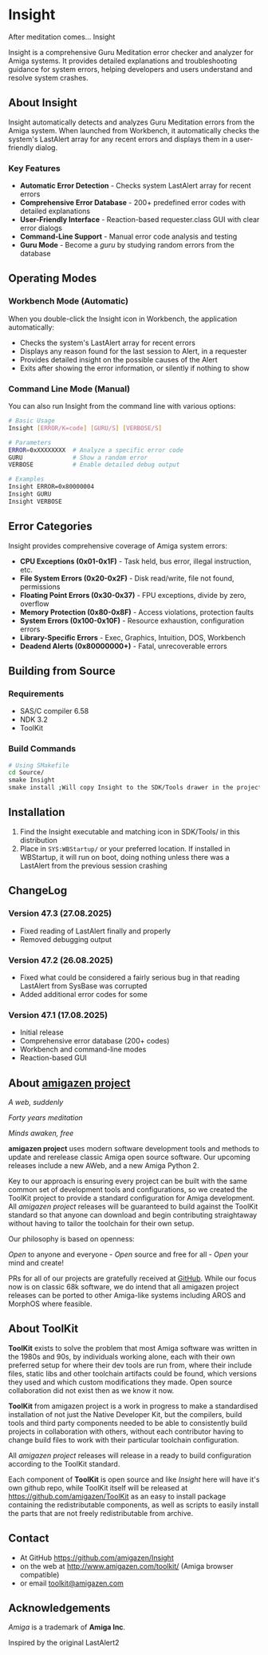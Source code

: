 # Insight

After meditation comes... Insight

Insight is a comprehensive Guru Meditation error checker and analyzer for Amiga systems. It provides detailed explanations and troubleshooting guidance for system errors, helping developers and users understand and resolve system crashes.

## About Insight

Insight automatically detects and analyzes Guru Meditation errors from the Amiga system. When launched from Workbench, it automatically checks the system's LastAlert array for any recent errors and displays them in a user-friendly dialog.

### Key Features

- **Automatic Error Detection** - Checks system LastAlert array for recent errors
- **Comprehensive Error Database** - 200+ predefined error codes with detailed explanations
- **User-Friendly Interface** - Reaction-based requester.class GUI with clear error dialogs
- **Command-Line Support** - Manual error code analysis and testing
- **Guru Mode** - Become a _guru_ by studying random errors from the database

## Operating Modes

### Workbench Mode (Automatic)
When you double-click the Insight icon in Workbench, the application automatically:
- Checks the system's LastAlert array for recent errors
- Displays any reason found for the last session to Alert, in a requester
- Provides detailed insight on the possible causes of the Alert
- Exits after showing the error information, or silently if nothing to show

### Command Line Mode (Manual)
You can also run Insight from the command line with various options:

```bash
# Basic Usage
Insight [ERROR/K=code] [GURU/S] [VERBOSE/S]

# Parameters
ERROR=0xXXXXXXXX  # Analyze a specific error code
GURU              # Show a random error
VERBOSE           # Enable detailed debug output

# Examples
Insight ERROR=0x80000004
Insight GURU
Insight VERBOSE
```

## Error Categories

Insight provides comprehensive coverage of Amiga system errors:

- **CPU Exceptions (0x01-0x1F)** - Task held, bus error, illegal instruction, etc.
- **File System Errors (0x20-0x2F)** - Disk read/write, file not found, permissions
- **Floating Point Errors (0x30-0x37)** - FPU exceptions, divide by zero, overflow
- **Memory Protection (0x80-0x8F)** - Access violations, protection faults
- **System Errors (0x100-0x10F)** - Resource exhaustion, configuration errors
- **Library-Specific Errors** - Exec, Graphics, Intuition, DOS, Workbench
- **Deadend Alerts (0x80000000+)** - Fatal, unrecoverable errors

## Building from Source

### Requirements
- SAS/C compiler 6.58
- NDK 3.2
- ToolKit

### Build Commands
```bash
# Using SMakefile
cd Source/
smake Insight
smake install ;Will copy Insight to the SDK/Tools drawer in the project directory
```

## Installation

1. Find the Insight executable and matching icon in SDK/Tools/ in this distribution
2. Place in `SYS:WBStartup/` or your preferred location. If installed in WBStartup, it will run on boot, doing nothing unless there was a LastAlert from the previous session crashing

## ChangeLog

### Version 47.3 (27.08.2025)

- Fixed reading of LastAlert finally and properly 
- Removed debugging output

### Version 47.2 (26.08.2025)

- Fixed what could be considered a fairly serious bug in that reading LastAlert from SysBase was corrupted
- Added additional error codes for some 

### Version 47.1 (17.08.2025)
- Initial release
- Comprehensive error database (200+ codes)
- Workbench and command-line modes
- Reaction-based GUI

## About [amigazen project](http://www.amigazen.com)

*A web, suddenly*

*Forty years meditation*

*Minds awaken, free*

**amigazen project** uses modern software development tools and methods to update and rerelease classic Amiga open source software. Our upcoming releases include a new AWeb, and a new Amiga Python 2.

Key to our approach is ensuring every project can be built with the same common set of development tools and configurations, so we created the ToolKit project to provide a standard configuration for Amiga development. All *amigazen project* releases will be guaranteed to build against the ToolKit standard so that anyone can download and begin contributing straightaway without having to tailor the toolchain for their own setup.

Our philosophy is based on openness:

*Open* to anyone and everyone	- *Open* source and free for all	- *Open* your mind and create!

PRs for all of our projects are gratefully received at [GitHub](https://github.com/amigazen/). While our focus now is on classic 68k software, we do intend that all amigazen project releases can be ported to other Amiga-like systems including AROS and MorphOS where feasible.

## About ToolKit

**ToolKit** exists to solve the problem that most Amiga software was written in the 1980s and 90s, by individuals working alone, each with their own preferred setup for where their dev tools are run from, where their include files, static libs and other toolchain artifacts could be found, which versions they used and which custom modifications they made. Open source collaboration did not exist then as we know it now. 

**ToolKit** from amigazen project is a work in progress to make a standardised installation of not just the Native Developer Kit, but the compilers, build tools and third party components needed to be able to consistently build projects in collaboration with others, without each contributor having to change build files to work with their particular toolchain configuration. 

All *amigazen project* releases will release in a ready to build configuration according to the ToolKit standard.

Each component of **ToolKit** is open source and like *Insight* here will have it's own github repo, while ToolKit itself will be released at https://github.com/amigazen/ToolKit as an easy to install package containing the redistributable components, as well as scripts to easily install the parts that are not freely redistributable from archive.

## Contact 

- At GitHub https://github.com/amigazen/Insight
- on the web at http://www.amigazen.com/toolkit/ (Amiga browser compatible)
- or email toolkit@amigazen.com

## Acknowledgements

*Amiga* is a trademark of **Amiga Inc**. 

Inspired by the original LastAlert2 